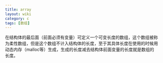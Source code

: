 ```yaml
---
title: array
layout: wiki
category: c
tags: [数组]
---
```


在结构体的最后面（前面必须有变量）可定义一个可变长度的数组，这个数组被称为柔性数组，但是这个数组不计入结构体的长度，至于其具体长度在使用的时候用动态内存（malloc等）生成，生成的长度减去结构体前面变量的长度就是数组的长度。